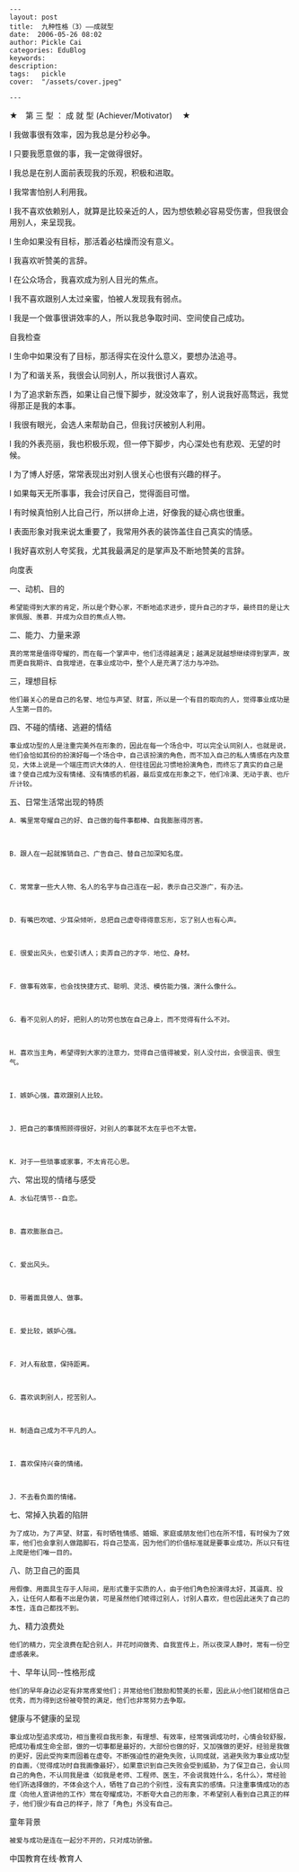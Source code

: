 
    ---
    layout: post  
    title:  九种性格（3）——成就型  
    date:  2006-05-26 08:02  
    author: Pickle Cai  
    categories: EduBlog  
    keywords: 
    description:   
    tags:	pickle   
    cover:  "/assets/cover.jpeg"  

    ---  
    


★　第 三 型 ： 成 就 型 (Achiever/Motivator) 　★



l         我做事很有效率，因为我总是分秒必争。



l         只要我愿意做的事，我一定做得很好。



l         我总是在别人面前表现我的乐观，积极和进取。



l         我常害怕别人利用我。



l         我不喜欢依赖别人，就算是比较亲近的人，因为想依赖必容易受伤害，但我很会用别人，来呈现我。



l         生命如果没有目标，那活着必枯燥而没有意义。



l         我喜欢听赞美的言辞。



l         在公众场合，我喜欢成为别人目光的焦点。



l         我不喜欢跟别人太过亲蜜，怕被人发现我有弱点。



l         我是一个做事很讲效率的人，所以我总争取时间、空间使自己成功。 



自我检查



l         生命中如果没有了目标，那活得实在没什么意义，要想办法追寻。 



l         为了和谐关系，我很会认同别人，所以我很讨人喜欢。 



l         为了追求新东西，如果让自己慢下脚步，就没效率了，别人说我好高骛远，我觉得那正是我的本事。



l         我很有眼光，会选人来帮助自己，但我讨厌被别人利用。 



l         我的外表亮丽，我也积极乐观，但一停下脚步，内心深处也有悲观、无望的时候。 



l         为了博人好感，常常表现出对别人很关心也很有兴趣的样子。 



l         如果每天无所事事，我会讨厌自己，觉得面目可憎。 



l         有时候真怕别人比自己行，所以拼命上进，好像我的疑心病也很重。 



l         表面形象对我来说太重要了，我常用外表的装饰盖住自己真实的情感。 



l         我好喜欢别人夸奖我，尤其我最满足的是掌声及不断地赞美的言辞。 



向度表



一、动机、目的



    希望能得到大家的肯定，所以是个野心家，不断地追求进步，提升自己的才华，最终目的是让大家佩服、羡慕．并成为众目的焦点人物。 



二、能力、力量来源



    真的常常是值得夸耀的，而在每一个掌声中，他们活得越满足；越满足就越想继续得到掌声，故而更自我期许、自我增进，在事业成功中，整个人是充满了活力与冲劲。 



三，理想目标



    他们最关心的是自己的名誉、地位与声望、财富，所以是一个有目的取向的人，觉得事业成功是人生第一目的。 



四、不碰的情绪、逃避的情结



    事业成功型的人是注重完美外在形象的，因此在每一个场合中，可以完全认同别人，也就是说，他们会恰如其份的扮演好每一个场合中，自己该扮演的角色，而不加入自己的私人情感在内及意见，大体上说是一个端庄而识大体的人．但往往因此习惯地扮演角色，而终忘了真实的自己是谁？使自己成为没有情绪、没有情感的机器，最后变成在形象之下，他们冷漠、无动于衷、也斤斤计较。 



五、日常生活常出现的特质



    A．嘴里常夸耀自己的好、自己做的每件事都棒、自我膨胀得厉害。 



    B．跟人在一起就推销自己、广告自己、替自己加深知名度。 



    C．常常拿一些大人物、名人的名字与自己连在一起，表示自己交游广，有办法。 



    D．有嘴巴吹嘘、少耳朵倾听，总把自己虚夸得得意忘形，忘了别人也有心声。 



    E．很爱出风头，也爱引诱人；卖弄自己的才华．地位、身材。 



    F．做事有效率，也会找快捷方式、聪明、灵活、模仿能力强，演什么像什么。 



    G．看不见别人的好，把别人的功劳也放在自己身上，而不觉得有什么不对。 



    H．喜欢当主角，希望得到大家的注意力，觉得自己值得被爱，别人没付出，会很沮丧、很生气。 



    I．嫉妒心强，喜欢跟别人比较。 



    J．把自己的事情照顾得很好，对别人的事就不太在乎也不太管。 



    K．对于一些琐事或家事，不太肯花心思。 



六、常出现的情绪与感受



    A．水仙花情节--自恋。 



    B．喜欢膨胀自己。 



    C．爱出风头。 



    D．带着面具做人、做事。 



    E．爱比较，嫉妒心强。 



    F．对人有敌意，保持距离。 



    G．喜欢讽刺别人，挖苦别人。 



    H．制造自己成为不平凡的人。 



    I．喜欢保持兴奋的情绪。 



    J．不去看负面的情绪。 



七、常掉入执着的陷阱



    为了成功，为了声望、财富，有时牺牲情感、婚姻、家庭或朋友他们也在所不惜，有时侯为了效率，他们也会拿别人做踏脚石，将自己垫高，因为他们的价值标准就是要事业成功，所以只有往上爬是他们唯一目的。 



八、防卫自己的面具



    用假像、用面具生存于人际间，是形式重于实质的人，由于他们角色扮演得太好，其逼真、投入，让任何人都看不出是伪装，可是虽然他们唬得过别人，讨别人喜欢，但也因此迷失了自己的本性，连自己都找不到。 



九、精力浪费处



    他们的精力，完全浪费在配合别人，并花时间做秀、自我宣传上，所以夜深人静时，常有一份空虚感袭来。 



十、早年认同--性格形成



    他们的早年身边必定有非常疼爱他们；并常给他们鼓励和赞美的长辈，因此从小他们就相信自己优秀，而为得到这份被夸赞的满足，他们也非常努力去争取。 



健康与不健康的呈现



    事业成功型追求成功，相当重视自我形象，有理想、有效率，经常强调成功时，心情会较舒服，把成功看成生命全部，做的一切事都是最好的，大部份也做的好，又加强做的更好，经验是我做的更好，因此受拘束而固着在虚夸。不断强迫性的避免失败，认同成就，逃避失败为事业成功型的自画，〈觉得成功时自我画像最好〉，如果意识到自己失败会受到威胁，为了保卫自己，会认同自己的角色，不认同我是谁〈如我是老师、工程师、医生，不会说我姓什么，名什么〉，常经验他们所选择做的，不体会这个人，牺牲了自己的个别性，没有真实的感情。只注重事情成功的态度〈向他人宣讲他的工作〉常在夸耀成功，不断夸大自己的形象，不希望别人看到自己真正的样子，他们很少有自己的样子，除了「角色」外没有自己。 



童年背景



    被爱与成功是连在一起分不开的，只对成功骄傲。

		    
 中国教育在线·教育人

